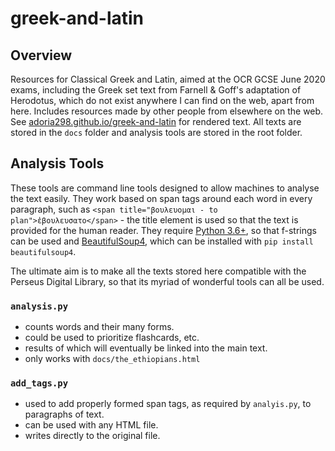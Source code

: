 # greek-and-latin

## Overview

Resources for Classical Greek and Latin, aimed at the OCR GCSE June 2020 exams, including the Greek set text from Farnell & Goff's adaptation of Herodotus, which do not exist anywhere I can find on the web, apart from here. Includes resources made by other people from elsewhere on the web.
See [adoria298.github.io/greek-and-latin](https://adoria298.github.io/greek-and-latin) for rendered text.
All texts are stored in the `docs` folder and analysis tools are stored in the root folder.

## Analysis Tools

These tools are command line tools designed to allow machines to analyse the text easily. They work based on span tags around each word in every paragraph, such as `<span title="βουλευομαι - to plan">ἐβουλευσατο</span>` - the title element is used so that the text is provided for the human reader. They require [Python 3.6+](https://www.python.org), so that f-strings can be used and [BeautifulSoup4](https://www.crummy.com/software/BeautifulSoup/), which can be installed with `pip install beautifulsoup4`.

The ultimate aim is to make all the texts stored here compatible with the Perseus Digital Library, so that its myriad of wonderful tools can all be used.

### `analysis.py`

- counts words and their many forms.
- could be used to prioritize flashcards, etc.
- results of which will eventually be linked into the main text.
- only works with `docs/the_ethiopians.html`

### `add_tags.py`

- used to add properly formed span tags, as required by `analyis.py`, to paragraphs of text.
- can be used with any HTML file.
- writes directly to the original file.

